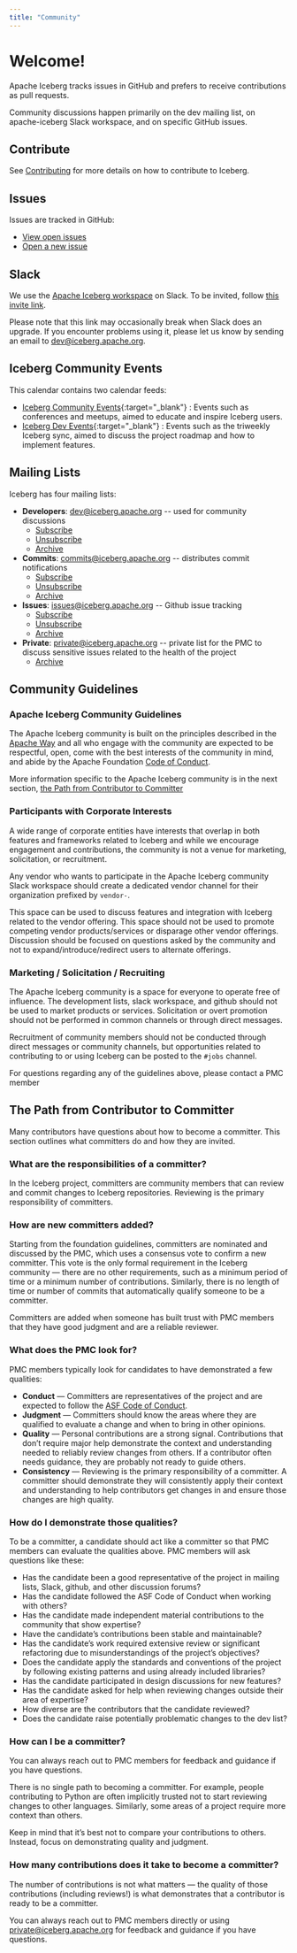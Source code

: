 ```yaml
---
title: "Community"
---
```

<!--
 - Licensed to the Apache Software Foundation (ASF) under one or more
 - contributor license agreements.  See the NOTICE file distributed with
 - this work for additional information regarding copyright ownership.
 - The ASF licenses this file to You under the Apache License, Version 2.0
 - (the "License"); you may not use this file except in compliance with
 - the License.  You may obtain a copy of the License at
 -
 -   http://www.apache.org/licenses/LICENSE-2.0
 -
 - Unless required by applicable law or agreed to in writing, software
 - distributed under the License is distributed on an "AS IS" BASIS,
 - WITHOUT WARRANTIES OR CONDITIONS OF ANY KIND, either express or implied.
 - See the License for the specific language governing permissions and
 - limitations under the License.
 -->

# Welcome!

Apache Iceberg tracks issues in GitHub and prefers to receive contributions as pull requests.

Community discussions happen primarily on the dev mailing list, on apache-iceberg Slack workspace, and on specific GitHub issues.

## Contribute

See [Contributing](contribute.md) for more details on how to contribute to Iceberg.

## Issues

Issues are tracked in GitHub:

* [View open issues][open-issues]
* [Open a new issue][new-issue]

[open-issues]: https://github.com/apache/iceberg/issues
[new-issue]: https://github.com/apache/iceberg/issues/new

## Slack

We use the [Apache Iceberg workspace](https://apache-iceberg.slack.com/) on Slack. To be invited, follow [this invite link](https://join.slack.com/t/apache-iceberg/shared_invite/zt-287g3akar-K9Oe_En5j1UL7Y_Ikpai3A).

Please note that this link may occasionally break when Slack does an upgrade. If you encounter problems using it, please let us know by sending an email to <dev@iceberg.apache.org>.

## Iceberg Community Events

This calendar contains two calendar feeds:

* [Iceberg Community Events](https://calendar.google.com/calendar/u/0?cid=NTkzYmIwMGJmZTQ1N2QzMTkxNDEzNTBkZDI0Yzk2NGYzOWJkYmQ5ZmQyNDMyODFhODYzMmEwMDk2M2EyMWQ4NkBncm91cC5jYWxlbmRhci5nb29nbGUuY29t){:target="_blank"} : Events such as conferences and meetups, aimed to educate and inspire Iceberg users.
* [Iceberg Dev Events](https://calendar.google.com/calendar/u/0?cid=MzkwNWQ0OTJmMWI0NTBiYTA3MTJmMmFlNmFmYTc2ZWI3NTdmMTNkODUyMjBjYzAzYWE0NTI3ODg1YWRjNTYyOUBncm91cC5jYWxlbmRhci5nb29nbGUuY29t){:target="_blank"} : Events such as the triweekly Iceberg sync, aimed to discuss the project roadmap and how to implement features.

## Mailing Lists

Iceberg has four mailing lists:

* **Developers**: <dev@iceberg.apache.org> -- used for community discussions
    - [Subscribe](mailto:dev-subscribe@iceberg.apache.org)
    - [Unsubscribe](mailto:dev-unsubscribe@iceberg.apache.org)
    - [Archive](https://lists.apache.org/list.html?dev@iceberg.apache.org)
* **Commits**: <commits@iceberg.apache.org> -- distributes commit notifications
    - [Subscribe](mailto:commits-subscribe@iceberg.apache.org)
    - [Unsubscribe](mailto:commits-unsubscribe@iceberg.apache.org)
    - [Archive](https://lists.apache.org/list.html?commits@iceberg.apache.org)
* **Issues**: <issues@iceberg.apache.org> -- Github issue tracking
    - [Subscribe](mailto:issues-subscribe@iceberg.apache.org)
    - [Unsubscribe](mailto:issues-unsubscribe@iceberg.apache.org)
    - [Archive](https://lists.apache.org/list.html?issues@iceberg.apache.org)
* **Private**: <private@iceberg.apache.org> -- private list for the PMC to discuss sensitive issues related to the health of the project
    - [Archive](https://lists.apache.org/list.html?private@iceberg.apache.org)

## Community Guidelines

### Apache Iceberg Community Guidelines

The Apache Iceberg community is built on the principles described in the [Apache Way](https://www.apache.org/theapacheway/index.html) 
and all who engage with the community are expected to be respectful, open, come with the best interests of the community in mind, 
and abide by the Apache Foundation [Code of Conduct](https://www.apache.org/foundation/policies/conduct.html).

More information specific to the Apache Iceberg community is in the next section, [the Path from Contributor to Committer](#the-path-from-contributor-to-committer)

### Participants with Corporate Interests

A wide range of corporate entities have interests that overlap in both features and frameworks related to Iceberg and while we 
encourage engagement and contributions, the community is not a venue for marketing, solicitation, or recruitment.

Any vendor who wants to participate in the Apache Iceberg community Slack workspace should create a dedicated vendor channel 
for their organization prefixed by `vendor-`.  

This space can be used to discuss features and integration with Iceberg related to the vendor offering.  This space should not 
be used to promote competing vendor products/services or disparage other vendor offerings.  Discussion should be focused on 
questions asked by the community and not to expand/introduce/redirect users to alternate offerings.

### Marketing / Solicitation / Recruiting

The Apache Iceberg community is a space for everyone to operate free of influence.  The development lists, slack workspace, 
and github should not be used to market products or services.  Solicitation or overt promotion should not be performed in common 
channels or through direct messages.

Recruitment of community members should not be conducted through direct messages or community channels, but opportunities 
related to contributing to or using Iceberg can be posted to the `#jobs` channel. 

For questions regarding any of the guidelines above, please contact a PMC member

## The Path from Contributor to Committer

Many contributors have questions about how to become a committer. This section outlines what committers do and how they are invited.

### What are the responsibilities of a committer?

In the Iceberg project, committers are community members that can review and commit changes to Iceberg repositories. Reviewing is the primary responsibility of committers.

### How are new committers added?

Starting from the foundation guidelines, committers are nominated and discussed by the PMC, which uses a consensus vote to confirm a new committer. This vote is the only formal requirement in the Iceberg community — there are no other requirements, such as a minimum period of time or a minimum number of contributions. Similarly, there is no length of time or number of commits that automatically qualify someone to be a committer.

Committers are added when someone has built trust with PMC members that they have good judgment and are a reliable reviewer.

### What does the PMC look for?

PMC members typically look for candidates to have demonstrated a few qualities:

* **Conduct** — Committers are representatives of the project and are expected to follow the [ASF Code of Conduct](https://www.apache.org/foundation/policies/conduct.html).
* **Judgment** — Committers should know the areas where they are qualified to evaluate a change and when to bring in other opinions.
* **Quality** — Personal contributions are a strong signal. Contributions that don’t require major help demonstrate the context and understanding needed to reliably review changes from others. If a contributor often needs guidance, they are probably not ready to guide others.
* **Consistency** — Reviewing is the primary responsibility of a committer. A committer should demonstrate they will consistently apply their context and understanding to help contributors get changes in and ensure those changes are high quality.

### How do I demonstrate those qualities?

To be a committer, a candidate should act like a committer so that PMC members can evaluate the qualities above. PMC members will ask questions like these:

* Has the candidate been a good representative of the project in mailing lists, Slack, github, and other discussion forums?
* Has the candidate followed the ASF Code of Conduct when working with others?
* Has the candidate made independent material contributions to the community that show expertise?
* Have the candidate’s contributions been stable and maintainable?
* Has the candidate’s work required extensive review or significant refactoring due to misunderstandings of the project’s objectives?
* Does the candidate apply the standards and conventions of the project by following existing patterns and using already included libraries?
* Has the candidate participated in design discussions for new features?
* Has the candidate asked for help when reviewing changes outside their area of expertise?
* How diverse are the contributors that the candidate reviewed?
* Does the candidate raise potentially problematic changes to the dev list?

### How can I be a committer?

You can always reach out to PMC members for feedback and guidance if you have questions.

There is no single path to becoming a committer. For example, people contributing to Python are often implicitly trusted not to start reviewing changes to other languages. Similarly, some areas of a project require more context than others.

Keep in mind that it’s best not to compare your contributions to others. Instead, focus on demonstrating quality and judgment.

### How many contributions does it take to become a committer?

The number of contributions is not what matters — the quality of those contributions (including reviews!) is what demonstrates that a contributor is ready to be a committer.

You can always reach out to PMC members directly or using private@iceberg.apache.org for feedback and guidance if you have questions.

